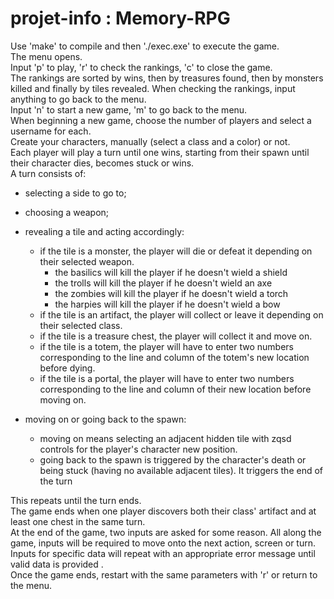 # projet-info : Memory-RPG
Use 'make' to compile and then './exec.exe' to execute the game.  
The menu opens.  
Input 'p' to play, 'r' to check the rankings, 'c' to close the game.   
The rankings are sorted by wins, then by treasures found, then by monsters killed and finally by tiles revealed.
When checking the rankings, input anything to go back to the menu.  
Input 'n' to start a new game, 'm' to go back to the menu.  
When beginning a new game, choose the number of players and select a username for each.   
Create your characters, manually (select a class and a color) or not.   
Each player will play a turn until one wins, starting from their spawn until their character dies, becomes stuck or wins.  
A turn consists of:  
- selecting a side to go to;
- choosing a weapon;  
- revealing a tile and acting accordingly:
   - if the tile is a monster, the player will die or defeat it depending on their selected weapon.   
      - the basilics will kill the player if he doesn't wield a shield   
      - the trolls will kill the player if he doesn't wield an axe
      - the zombies will kill the player if he doesn't wield a torch
      - the harpies will kill the player if he doesn't wield a bow
   - if the tile is an artifact, the player will collect or leave it depending on their selected class.   
   - if the tile is a treasure chest, the player will collect it and move on.   
   - if the tile is a totem, the player will have to enter two numbers corresponding to the line and column of the totem's new location before dying.   
   - if the tile is a portal, the player will have to enter two numbers corresponding to the line and column of their new location before moving on.  

- moving on or going back to the spawn:  
   - moving on means selecting an adjacent hidden tile with zqsd controls for the player's character new position.  
   - going back to the spawn is triggered by the character's death or being stuck (having no available adjacent tiles). It triggers the end of the turn

This repeats until the turn ends.  
The game ends when one player discovers both their class' artifact and at least one chest in the same turn.  
At the end of the game, two inputs are asked for some reason.
All along the game, inputs will be required to move onto the next action, screen or turn.  
Inputs for specific data will repeat with an appropriate error message until valid data is provided .   
Once the game ends, restart with the same parameters with 'r' or return to the menu.   
 





